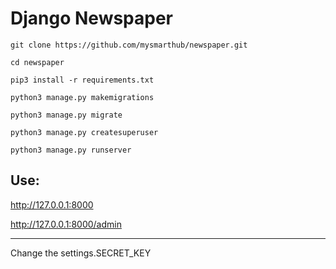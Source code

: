 Django Newspaper
================
`git clone https://github.com/mysmarthub/newspaper.git`

`cd newspaper`

`pip3 install -r requirements.txt`

`python3 manage.py makemigrations`

`python3 manage.py migrate`

`python3 manage.py createsuperuser`

`python3 manage.py runserver`

Use:
---
http://127.0.0.1:8000

http://127.0.0.1:8000/admin

---

Change the settings.SECRET_KEY